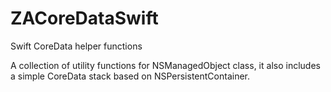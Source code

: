 # ZACoreDataSwift
Swift CoreData helper functions

A collection of utility functions for NSManagedObject class, it also includes a simple CoreData stack based on NSPersistentContainer. 
